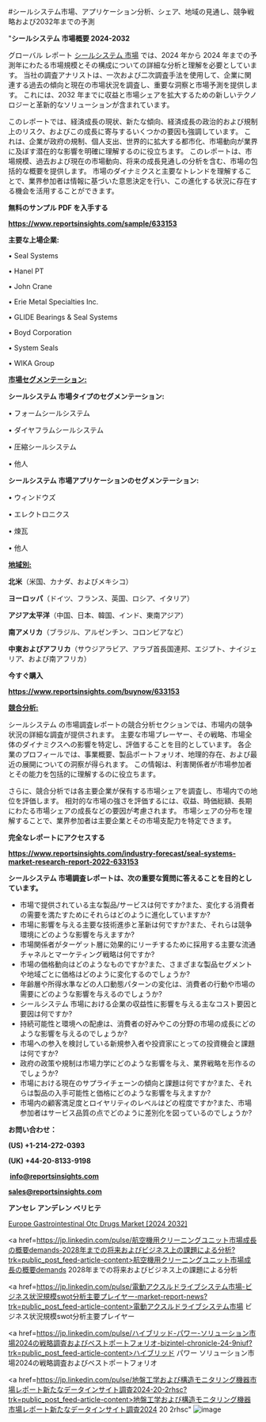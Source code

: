 #シールシステム市場、アプリケーション分析、シェア、地域の見通し、競争戦略および2032年までの予測

"<strong>シールシステム 市場概要 2024-2032</strong>

グローバル レポート <a href=https://www.reportsinsights.com/sample/633153>シールシステム 市場</a> では、2024 年から 2024 年までの予測年にわたる市場規模とその構成についての詳細な分析と理解を必要としています。 当社の調査アナリストは、一次および二次調査手法を使用して、企業に関連する過去の傾向と現在の市場状況を調査し、重要な洞察と市場予測を提供します。 これには、2032 年までに収益と市場シェアを拡大​​するための新しいテクノロジーと革新的なソリューションが含まれています。

このレポートでは、経済成長の現状、新たな傾向、経済成長の政治的および規制上のリスク、およびこの成長に寄与するいくつかの要因も強調しています。 これは、企業が政府の規制、個人支出、世界的に拡大する都市化、市場動向が業界に及ぼす潜在的な影響を明確に理解するのに役立ちます。 このレポートは、市場規模、過去および現在の市場動向、将来の成長見通しの分析を含む、市場の包括的な概要を提供します。 市場のダイナミクスと主要なトレンドを理解することで、業界参加者は情報に基づいた意思決定を行い、この進化する状況に存在する機会を活用することができます。

<strong><b>無料のサンプル PDF を入手する</b></strong>

<a href=https://www.reportsinsights.com/sample/633153><strong><u>https://www.reportsinsights.com/sample/633153</u></strong></a>

<strong>主要な上場企業:</strong>

• Seal Systems

• Hanel PT

• John Crane

• Erie Metal Specialties Inc.

• GLIDE Bearings & Seal Systems

• Boyd Corporation

• System Seals

• WIKA Group

<strong><u>市場セグメンテーション</u></strong><strong><u>:</u></strong>

<strong>シールシステム 市場タイプのセグメンテーション:</strong>

• フォームシールシステム

• ダイヤフラムシールシステム

• 圧縮シールシステム

• 他人

<strong>シールシステム 市場アプリケーションのセグメンテーション:</strong>

• ウィンドウズ

• エレクトロニクス

• 煉瓦

• 他人

<strong><u>地域別</u></strong><strong><u>:</u></strong>

<strong>北米</strong>（米国、カナダ、およびメキシコ）

<strong>ヨーロッパ</strong>（ドイツ、フランス、英国、ロシア、イタリア）

<strong>アジア太平洋</strong>（中国、日本、韓国、インド、東南アジア）

<strong>南アメリカ</strong>（ブラジル、アルゼンチン、コロンビアなど）

<strong>中東およびアフリカ</strong>（サウジアラビア、アラブ首長国連邦、エジプト、ナイジェリア、および南アフリカ）

<strong>今すぐ購入</strong>

<a href=https://www.reportsinsights.com/buynow/633153><strong><u>https://www.reportsinsights.com/buynow/633153</u></strong></a>

<strong><u>競合分析:</u></strong>

シールシステム の市場調査レポートの競合分析セクションでは、市場内の競争状況の詳細な調査が提供されます。 主要な市場プレーヤー、その戦略、市場全体のダイナミクスへの影響を特定し、評価することを目的としています。 各企業のプロフィールでは、事業概要、製品ポートフォリオ、地理的存在、および最近の展開についての洞察が得られます。 この情報は、利害関係者が市場参加者とその能力を包括的に理解するのに役立ちます。

さらに、競合分析では各主要企業が保有する市場シェアを調査し、市場内での地位を評価します。 相対的な市場の強さを評価するには、収益、時価総額、長期にわたる市場シェアの成長などの要因が考慮されます。 市場シェアの分布を理解することで、業界参加者は主要企業とその市場支配力を特定できます。

<strong>完全なレポートにアクセスする</strong>

<a href=https://www.reportsinsights.com/industry-forecast/seal-systems-market-research-report-2022-633153><strong><u><b>https://www.reportsinsights.com/industry-forecast/seal-systems-market-research-report-2022-633153</b></u></strong></a>

<strong><b>シールシステム 市場調査レポートは、次の重要な質問に答えることを目的としています。</b></strong>
<ul>
  <li>市場で提供されている主な製品/サービスは何ですか?また、変化する消費者の需要を満たすためにそれらはどのように進化していますか?</li>
  <li>市場に影響を与える主要な技術進歩と革新は何ですか?また、それらは競争環境にどのような影響を与えますか?</li>
  <li>市場関係者がターゲット層に効果的にリーチするために採用する主要な流通チャネルとマーケティング戦略は何ですか?</li>
  <li>市場の価格動向はどのようなものですか?また、さまざまな製品セグメントや地域ごとに価格はどのように変化するのでしょうか?</li>
  <li>年齢層や所得水準などの人口動態パターンの変化は、消費者の行動や市場の需要にどのような影響を与えるのでしょうか?</li>
  <li>シールシステム 市場における企業の収益性に影響を与える主なコスト要因と要因は何ですか?</li>
  <li>持続可能性と環境への配慮は、消費者の好みやこの分野の市場の成長にどのような影響を与えるのでしょうか?</li>
  <li>市場への参入を検討している新規参入者や投資家にとっての投資機会と課題は何ですか?</li>
  <li>政府の政策や規制は市場力学にどのような影響を与え、業界戦略を形作るのでしょうか?</li>
  <li>市場における現在のサプライチェーンの傾向と課題は何ですか?また、それらは製品の入手可能性と価格にどのような影響を与えますか?</li>
  <li>市場内の顧客満足度とロイヤリティのレベルはどの程度ですか?また、市場参加者はサービス品質の点でどのように差別化を図っているのでしょうか?</li>
</ul>
<strong>お問い合わせ：</strong>

<strong>(US) +1-214-272-0393</strong>

<strong>(UK) +44-20-8133-9198</strong>

<strong> </strong><a href=info@reportsinsights.com><strong><u>info@reportsinsights.com</u></strong></a>

<a href=sales@reportsinsights.com><strong><u>sales@reportsinsights.com</u></strong></a>

<strong>アンセレ アンデレン ベリヒテ</strong>

<a href=https://www.linkedin.com/pulse/europe-gastrointestinal-otc-drugs-market-in-depth-rykrf/>Europe Gastrointestinal Otc Drugs Market [2024 2032]</a>

<a href=https://jp.linkedin.com/pulse/航空機用クリーニングユニット市場成長の概要demands-2028年までの将来およびビジネス上の課題による分析?trk=public_post_feed-article-content>航空機用クリーニングユニット市場成長の概要demands 2028年までの将来およびビジネス上の課題による分析</a>

<a href=https://jp.linkedin.com/pulse/電動アクスルドライブシステム市場-ビジネス状況規模swot分析主要プレイヤー-market-report-news?trk=public_post_feed-article-content>電動アクスルドライブシステム市場 ビジネス状況規模swot分析主要プレイヤー</a>

<a href=https://jp.linkedin.com/pulse/ハイブリッド-パワー-ソリューション市場2024の戦略調査およびベストポートフォリオ-bizintel-chronicle-24-9niuf?trk=public_post_feed-article-content>ハイブリッド パワー ソリューション市場2024の戦略調査およびベストポートフォリオ</a>

<a href=https://jp.linkedin.com/pulse/地盤工学および構造モニタリング機器市場レポート新たなデータインサイト調査2024-20-2rhsc?trk=public_post_feed-article-content>地盤工学および構造モニタリング機器市場レポート新たなデータインサイト調査2024 20 2rhsc</a>"
![image](https://github.com/aakesh123242/RIMarket/assets/158431203/137a7a40-60dd-4cc0-bfe7-bff92aee7dff)
